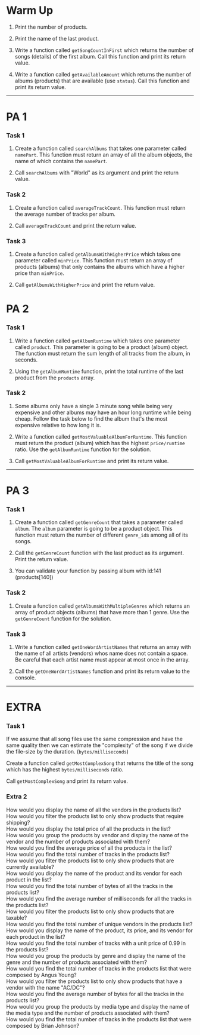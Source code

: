 # Warm Up

1. Print the number of products.

2. Print the name of the last product.

3. Write a function called `getSongCountInFirst` which returns the number of songs (details) of the first album. Call this function and print its return value.

4. Write a function called `getAvailableAmount` which returns the number of albums (products) that are available (use `status`). Call this function and print its return value.

-----------------------------------------------
# PA 1

### Task 1

1. Create a function called `searchAlbums` that takes one parameter called `namePart`. This function must return an array of all the album objects, the name of which contains the `namePart`.

2. Call `searchAlbums` with "World" as its argument and print the return value.

### Task 2

1. Create a function called `averageTrackCount`. This function must return the average number of tracks per album.

2. Call `averageTrackCount` and print the return value.

### Task 3

1. Create a function called `getAlbumsWithHigherPrice` which takes one parameter called `minPrice`. This function must return an array of products (albums) that only contains the albums which have a higher price than `minPrice`.

2. Call `getAlbumsWithHigherPrice` and print the return value.
# PA 2

### Task 1

1. Write a function called `getAlbumRuntime` which takes one parameter called `product`. This parameter is going to be a product (album) object. The function must return the sum length of all tracks from the album, in seconds.

2. Using the `getAlbumRuntime` function, print the total runtime of the last product from the `products` array.

### Task 2

1. Some albums only have a single 3 minute song while being very expensive and other albums may have an hour long runtime while being cheap. Follow the task below to find the album that's the most expensive relative to how long it is.

2. Write a function called `getMostValuableAlbumForRuntime`. This function must return the product (album) which has the highest `price/runtime` ratio. Use the `getAlbumRuntime` function for the solution.

3. Call `getMostValuableAlbumForRuntime` and print its return value.


-----------------------------------------------


# PA 3

### Task 1

1. Create a function called `getGenreCount` that takes a parameter called `album`. The `album` parameter is going to be a product object. This function must return the number of different `genre_id`s among all of its songs.

2. Call the `getGenreCount` function with the last product as its argument. Print the return value.

3. You can validate your function by passing album with id:141 (products[140])

### Task 2

1. Create a function called `getAlbumsWithMultipleGenres` which returns an array of product objects (albums) that have more than 1 genre. Use the `getGenreCount` function  for the solution.

### Task 3

1. Write a function called `getOneWordArtistNames` that returns an array with the name of all artists (vendors) whos name does not contain a space. Be careful that each artist name must appear at most once in the array.

2. Call the `getOneWordArtistNames` function and print its return value to the console.


-----------------------------------------------


# EXTRA

### Task 1

If we assume that all song files use the same compression and have the same quality then we can estimate the "complexity" of the song if we divide the file-size by the duration. (`bytes/milliseconds`)

Create a function called `getMostComplexSong` that returns the title of the song which has the highest `bytes/milliseconds` ratio.

Call `getMostComplexSong` and print its return value.


### Extra 2

How would you display the name of all the vendors in the products list?  
How would you filter the products list to only show products that require shipping?  
How would you display the total price of all the products in the list?  
How would you group the products by vendor and display the name of the vendor and the number of products associated with them?  
How would you find the average price of all the products in the list?  
How would you find the total number of tracks in the products list?  
How would you filter the products list to only show products that are currently available?  
How would you display the name of the product and its vendor for each product in the list?  
How would you find the total number of bytes of all the tracks in the products list?  
How would you find the average number of milliseconds for all the tracks in the products list?  
How would you filter the products list to only show products that are taxable?  
How would you find the total number of unique vendors in the products list?  
How would you display the name of the product, its price, and its vendor for each product in the list?  
How would you find the total number of tracks with a unit price of 0.99 in the products list?  
How would you group the products by genre and display the name of the genre and the number of products associated with them?  
How would you find the total number of tracks in the products list that were composed by Angus Young?  
How would you filter the products list to only show products that have a vendor with the name "AC/DC"?  
How would you find the average number of bytes for all the tracks in the products list?  
How would you group the products by media type and display the name of the media type and the number of products associated with them?  
How would you find the total number of tracks in the products list that were composed by Brian Johnson?
